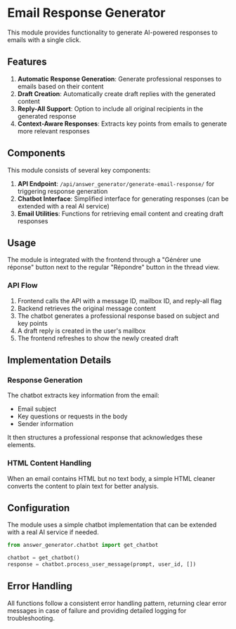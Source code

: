 # Email Response Generator

This module provides functionality to generate AI-powered responses to emails with a single click.

## Features

1. **Automatic Response Generation**: Generate professional responses to emails based on their content
2. **Draft Creation**: Automatically create draft replies with the generated content
3. **Reply-All Support**: Option to include all original recipients in the generated response
4. **Context-Aware Responses**: Extracts key points from emails to generate more relevant responses

## Components

This module consists of several key components:

1. **API Endpoint**: `/api/answer_generator/generate-email-response/` for triggering response generation
2. **Chatbot Interface**: Simplified interface for generating responses (can be extended with a real AI service)
3. **Email Utilities**: Functions for retrieving email content and creating draft responses

## Usage

The module is integrated with the frontend through a "Générer une réponse" button next to the regular "Répondre" button in the thread view.

### API Flow

1. Frontend calls the API with a message ID, mailbox ID, and reply-all flag
2. Backend retrieves the original message content
3. The chatbot generates a professional response based on subject and key points
4. A draft reply is created in the user's mailbox
5. The frontend refreshes to show the newly created draft

## Implementation Details

### Response Generation

The chatbot extracts key information from the email:
- Email subject
- Key questions or requests in the body
- Sender information

It then structures a professional response that acknowledges these elements.

### HTML Content Handling

When an email contains HTML but no text body, a simple HTML cleaner converts the content to plain text for better analysis.

## Configuration

The module uses a simple chatbot implementation that can be extended with a real AI service if needed.

```python
from answer_generator.chatbot import get_chatbot

chatbot = get_chatbot()
response = chatbot.process_user_message(prompt, user_id, [])
```

## Error Handling

All functions follow a consistent error handling pattern, returning clear error messages in case of failure and providing detailed logging for troubleshooting.
